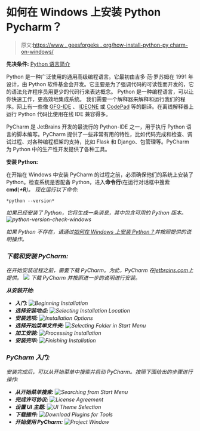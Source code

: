 # 如何在 Windows 上安装 Python Pycharm？

> 原文:[https://www . geesforgeks . org/how-install-python-py charm-on-windows/](https://www.geeksforgeeks.org/how-to-install-python-pycharm-on-windows/)

**先决条件:** [Python 语言简介](https://www.geeksforgeeks.org/python-language-introduction/)

Python 是一种广泛使用的通用高级编程语言。它最初由吉多·范·罗苏姆在 1991 年设计，由 Python 软件基金会开发。它主要是为了强调代码的可读性而开发的，它的语法允许程序员用更少的代码行来表达概念。
Python 是一种编程语言，可以让你快速工作，更高效地集成系统。
我们需要一个解释器来解释和运行我们的程序。网上有一些像 [GFG-IDE](https://ide.geeksforgeeks.org/) 、 [IDEONE](http://ideone.com/) 或 [CodePad](http://codepad.org/) 等的翻译。在离线解释器上运行 Python 代码比使用在线 IDE 兼容得多。

PyCharm 是 JetBrains 开发的最流行的 Python-IDE 之一，用于执行 Python 语言的脚本编写。PyCharm 提供了一些非常有用的特性，比如代码完成和检查、调试过程、对各种编程框架的支持，比如 Flask 和 Django、包管理等。PyCharm 为 Python 中的生产性开发提供了各种工具。

**安装 Python:**

在开始在 Windows 中安装 PyCharm 的过程之前，必须确保他们的系统上安装了 Python。检查系统是否配备 Python，进入**命令行**(在运行对话框中搜索**cmd**(<link rel="stylesheet" href="https://maxcdn.bootstrapcdn.com/font-awesome/4.6.1/css/font-awesome.min.css">***+R**)。
现在运行以下命令:*

```
*python --version* 
```

*如果已经安装了 Python，它将生成一条消息，其中包含可用的 Python 版本。
![python-version-check-windows](img/f043c863fd321148a5b2fceda1b1111c.png)*

*如果 Python 不存在，请通过[如何在 Windows 上安装 Python？](https://www.geeksforgeeks.org/how-to-install-python-on-windows/)并按照提供的说明操作。*

### *下载和安装 PyCharm:*

*在开始安装过程之前，需要下载 PyCharm。为此，PyCharm 在[jetbrains.com](https://www.jetbrains.com/pycharm/download/#section=windows)上提供。
![](img/35fe0ae89a3d7c80bca1762185dee1e2.png)
下载 PyCharm 并按照进一步的说明进行安装。*

***从安装开始:***

*   ***入门:**
    ![Beginning Installation](img/37d02b439be49fbb8dfedcf56e0e8ec2.png)*
*   ***选择安装地点:**
    ![Selecting Installation Location](img/2f387e8975ff8976ce89a02452474e63.png)*
*   ***安装选项:**
    ![Installation Options](img/53f79c3bcbc0ce00a390f58360cc5bef.png)*
*   ***选择开始菜单文件夹:**
    ![Selecting Folder in Start Menu](img/d66edccd6c7d4f3eec1a0923ad36ea85.png)*
*   ***加工安装:**
    ![Processing Installation](img/b06bc304631ec2b6784f0d1761aedd2d.png)*
*   ***安装完毕:**
    ![Finishing Installation](img/147d52105b0b52da4564918e32b73c34.png)*

### *PyCharm 入门:*

*安装完成后，可以从开始菜单中搜索并启动 PyCharm。按照下面给出的步骤进行操作:*

*   ***从开始菜单搜索:**
    ![Searching from Start Menu](img/0d9aa25b6e0ac9dfd2e6f0395e637457.png)*
*   ***完成许可协议:**
    ![License Agreement](img/6007c674b6b5ba402e2573463fcbba85.png)*
*   ***设置 UI 主题:**
    ![UI Theme Selection](img/df259c3c1c2bfc72dbe8feac018621a1.png)*
*   ***下载插件:**
    ![Download Plugins for Tools](img/866b824e3417742ebefa088f35a901dd.png)*
*   ***开始使用 PyCharm:**
    ![Project Window](img/e1b53fcc806e728badb0ce0f6ec18529.png)*